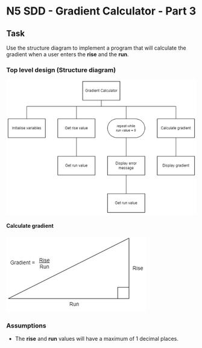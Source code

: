 # N5 SDD - Gradient Calculator - Part 3


## Task

Use the structure diagram to implement a program that will calculate the gradient when a user enters the __rise__ and the __run__.


### Top level design (Structure diagram)

![Structure diagram](assets/sd3.png)


#### Calculate gradient

![Gradient calculation](assets/diagram.png)


### Assumptions

* The __rise__ and __run__ values will have a maximum of 1 decimal places.
